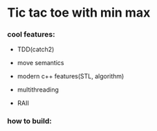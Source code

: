 # Tic tac toe with min max

### cool features:

- TDD(catch2)

- move semantics

- modern c++ features(STL, algorithm)

- multithreading

- RAII

### how to build:
